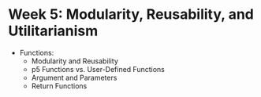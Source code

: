 
# Week 5: Modularity, Reusability, and Utilitarianism

* Functions:
	* Modularity and Reusability
	* p5 Functions vs. User-Defined Functions
	* Argument and Parameters
	* Return Functions






